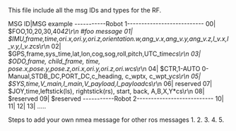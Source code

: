 This file include all the msg IDs and types for the RF.

MSG ID|MSG example
-----------Robot 1---------------------------
00| $FOO,10,20,30,40*42\r\n   #foo message
01| $IMU,frame,time,ori.x,ori.y,ori.z,orientation.w,ang_v.x,ang_v.y,ang_v.z,l_v.x,l_v.y,l_v.z*cs\r\n
02| $GPS,frame,sys_time,lat,lon,cog,sog,roll,pitch,UTC_time*cs\r\n
03| $ODO,frame, child_frame, time, pose.x,pose.y,pose.z,ori.x,ori.y,ori.z,ori.w*cs\r\n
04| $CTR,1-AUTO 0-Manual,STDB_DC,PORT_DC,c_heading, c_wptx, c_wpt_y*cs\r\n
05| $SYS,time,V_main,I_main,V_payload,I_payload*cs\r\n
06| reserved
07| $JOY,time,leftstick(ls), rightstick(rs), start, back, A,B,X,Y*cs\r\n
08| $reserved
09| $reserved
-----------Robot 2---------------------------
10|
11|
12|
13|
.....


Steps to add your own nmea message for other ros messages
1.
2.
3.
4.
5.

